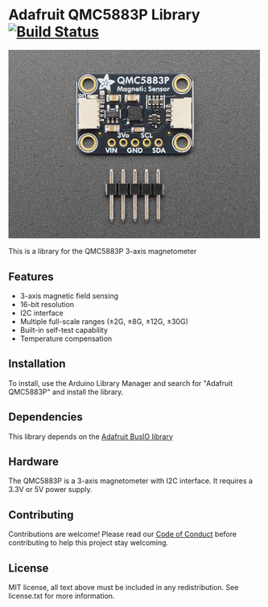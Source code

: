 # Adafruit QMC5883P Library [![Build Status](https://github.com/adafruit/Adafruit_QMC5883P/workflows/Arduino%20Library%20CI/badge.svg)](https://github.com/adafruit/Adafruit_QMC5883P/actions)

<a href="https://www.adafruit.com/products/"><img src="assets/board.jpg?raw=true" width="500px"><br/></a>

This is a library for the QMC5883P 3-axis magnetometer

## Features

- 3-axis magnetic field sensing
- 16-bit resolution
- I2C interface
- Multiple full-scale ranges (±2G, ±8G, ±12G, ±30G)
- Built-in self-test capability
- Temperature compensation

## Installation

To install, use the Arduino Library Manager and search for "Adafruit QMC5883P" and install the library.

## Dependencies

This library depends on the [Adafruit BusIO library](https://github.com/adafruit/Adafruit_BusIO)

## Hardware

The QMC5883P is a 3-axis magnetometer with I2C interface. It requires a 3.3V or 5V power supply.

## Contributing

Contributions are welcome! Please read our [Code of Conduct](https://github.com/adafruit/Adafruit_QMC5883P/blob/master/CODE_OF_CONDUCT.md) before contributing to help this project stay welcoming.

## License

MIT license, all text above must be included in any redistribution. See license.txt for more information.